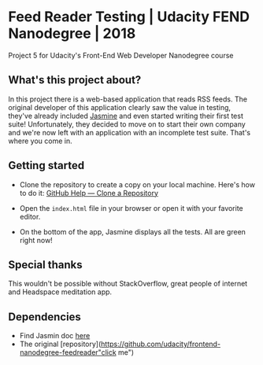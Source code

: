 # Feed Reader Testing | Udacity FEND Nanodegree | 2018
Project 5 for Udacity's Front-End Web Developer Nanodegree course

## What's this project about?

In this project there is a web-based application that reads RSS feeds. The original developer of this application clearly saw the value in testing, they've already included [Jasmine](http://jasmine.github.io/ "click me") and even started writing their first test suite! Unfortunately, they decided to move on to start their own company and we're now left with an application with an incomplete test suite. That's where you come in.

## Getting started

* Clone the repository to create a copy on your local machine. Here's how to do it: [GitHub Help — Clone a Repository](https://help.github.com/articles/cloning-a-repository/ "click me")

* Open the `index.html` file in your browser or open it with your favorite editor.

* On the bottom of the app, Jasmine displays all the tests. All are green right now!

## Special thanks

This wouldn't be possible without StackOverflow, great people of internet and Headspace meditation app. 

## Dependencies

* Find Jasmin doc [here](https://jasmine.github.io/ "click me")
* The original [repository](https://github.com/udacity/frontend-nanodegree-feedreader"click me")
